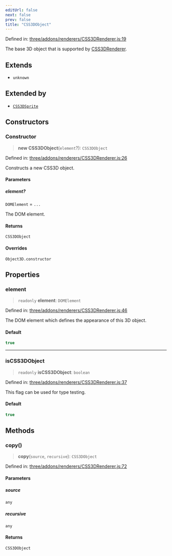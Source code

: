 ```yaml
---
editUrl: false
next: false
prev: false
title: "CSS3DObject"
---
```


Defined in: [three/addons/renderers/CSS3DRenderer.js:19](https://github.com/DefinitelyMaybe/three-i18n/blob/fa57b79433d1c349ffb23a78727299c8d4190136/three/addons/renderers/CSS3DRenderer.js#L19)

The base 3D object that is supported by [CSS3DRenderer](/addons/classes/css3drenderer/).

## Extends

- `unknown`

## Extended by

- [`CSS3DSprite`](/addons/classes/css3dsprite/)

## Constructors

### Constructor

> **new CSS3DObject**(`element`?): `CSS3DObject`

Defined in: [three/addons/renderers/CSS3DRenderer.js:26](https://github.com/DefinitelyMaybe/three-i18n/blob/fa57b79433d1c349ffb23a78727299c8d4190136/three/addons/renderers/CSS3DRenderer.js#L26)

Constructs a new CSS3D object.

#### Parameters

##### element?

`DOMElement` = `...`

The DOM element.

#### Returns

`CSS3DObject`

#### Overrides

`Object3D.constructor`

## Properties

### element

> `readonly` **element**: `DOMElement`

Defined in: [three/addons/renderers/CSS3DRenderer.js:46](https://github.com/DefinitelyMaybe/three-i18n/blob/fa57b79433d1c349ffb23a78727299c8d4190136/three/addons/renderers/CSS3DRenderer.js#L46)

The DOM element which defines the appearance of this 3D object.

#### Default

```ts
true
```

***

### isCSS3DObject

> `readonly` **isCSS3DObject**: `boolean`

Defined in: [three/addons/renderers/CSS3DRenderer.js:37](https://github.com/DefinitelyMaybe/three-i18n/blob/fa57b79433d1c349ffb23a78727299c8d4190136/three/addons/renderers/CSS3DRenderer.js#L37)

This flag can be used for type testing.

#### Default

```ts
true
```

## Methods

### copy()

> **copy**(`source`, `recursive`): `CSS3DObject`

Defined in: [three/addons/renderers/CSS3DRenderer.js:72](https://github.com/DefinitelyMaybe/three-i18n/blob/fa57b79433d1c349ffb23a78727299c8d4190136/three/addons/renderers/CSS3DRenderer.js#L72)

#### Parameters

##### source

`any`

##### recursive

`any`

#### Returns

`CSS3DObject`
